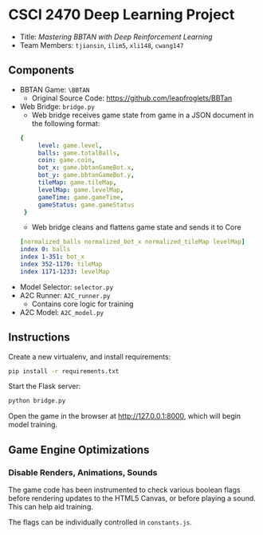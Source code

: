 # CSCI 2470 Deep Learning Project

- Title: _Mastering BBTAN with Deep Reinforcement Learning_
- Team Members: `tjiansin`, `ilim5`, `xli148`, `cwang147`

## Components

- BBTAN Game: `\BBTAN`
   - Original Source Code: https://github.com/leapfroglets/BBTan
- Web Bridge: `bridge.py`
   - Web bridge receives game state from game in a JSON document in the following format: 
   ```yaml
   {
        level: game.level, 
        balls: game.totalBalls,
        coin: game.coin,
        bot_x: game.bbtanGameBot.x,
        bot_y: game.bbtanGameBot.y,
        tileMap: game.tileMap,
        levelMap: game.levelMap,
        gameTime: game.gameTime,
        gameStatus: game.gameStatus
    }
   ```
   - Web bridge cleans and flattens game state and sends it to Core
   ```yaml
   [normalized_balls normalized_bot_x normalized_tileMap levelMap]
   index 0: balls
   index 1-351: bot_x
   index 352-1170: tileMap
   index 1171-1233: levelMap
   ```
- Model Selector: `selector.py`
- A2C Runner: `A2C_runner.py`
	- Contains core logic for training
- A2C Model: `A2C_model.py`

## Instructions

Create a new virtualenv, and install requirements:

```sh
pip install -r requirements.txt
```

Start the Flask server:

```sh
python bridge.py
```

Open the game in the browser at <http://127.0.0.1:8000>, which will begin model training.

## Game Engine Optimizations

### Disable Renders, Animations, Sounds

The game code has been instrumented to check various boolean flags before rendering updates to the HTML5 Canvas, or
before playing a sound. This can help aid training.

The flags can be individually controlled in `constants.js`.
